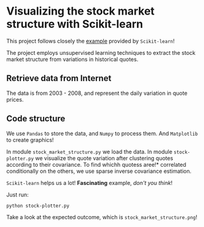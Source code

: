 # Visualizing the stock market structure with Scikit-learn

This project follows closely the [example](https://scikit-learn.org/stable/auto_examples/applications/plot_stock_market.html#sphx-glr-auto-examples-applications-plot-stock-market-py) provided by `Scikit-learn`!

The project employs unsupervised learning techniques to extract the stock market structure from variations in historical quotes.

## Retrieve data from Internet

The data is from 2003 - 2008, and represent the daily variation in quote prices.

## Code structure

We use `Pandas` to store the data, and `Numpy` to process them. And `Matplotlib` to create graphics!

In module `stock_market_structure.py` we load the data.
In module `stock-plotter.py` we visualize the quote variation after clustering quotes according to their covariance.
To find whichh quotess aree!* correlated conditionally on the others, we use sparse inverse covariance estimation.

`Scikit-learn` helps us a lot!
**Fascinating** example, _don't you think_!

Just run:
~~~
python stock-plotter.py
~~~

Take a look at the expected outcome, which is `stock_market_structure.png`!
